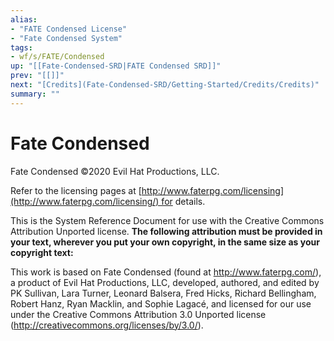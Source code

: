 ```yaml
---
alias:
- "FATE Condensed License"
- "Fate Condensed System"
tags:
- wf/s/FATE/Condensed
up: "[[Fate-Condensed-SRD|FATE Condensed SRD]]"
prev: "[[]]"
next: "[Credits](Fate-Condensed-SRD/Getting-Started/Credits/Credits)"
summary: ""
---
```

# Fate Condensed

Fate Condensed ©2020 Evil Hat Productions, LLC.

Refer to the licensing pages at [http://www.faterpg.com/licensing](http://www.faterpg.com/licensing/) for details.

This is the System Reference Document for use with the Creative Commons Attribution Unported license. **The following attribution must be provided in your text, wherever you put your own copyright, in the same size as your copyright text:**

This work is based on Fate Condensed (found at http://www.faterpg.com/), a product of Evil Hat Productions, LLC, developed, authored, and edited by PK Sullivan, Lara Turner, Leonard Balsera, Fred Hicks, Richard Bellingham, Robert Hanz, Ryan Macklin, and Sophie Lagacé, and licensed for our use under the Creative Commons Attribution 3.0 Unported license (http://creativecommons.org/licenses/by/3.0/).